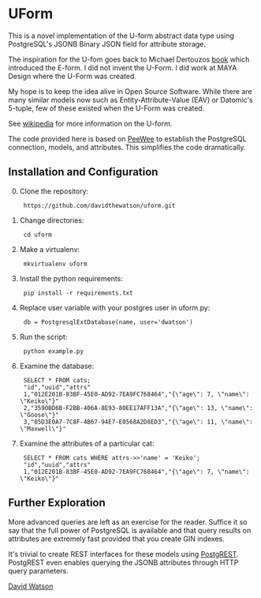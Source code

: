# UForm

This is a novel implementation of the U-form abstract data type using PostgreSQL's JSONB Binary JSON field for attribute storage.

The inspiration for the U-fom goes back to Michael Dertouzos [book](https://en.wikipedia.org/wiki/U-form#cite_note-1) which introduced the E-form. I did not invent the U-Form. I did work at MAYA Design where the U-Form was created.

My hope is to keep the idea alive in Open Source Software. While there are many similar models now such as Entity-Attribute-Value (EAV) or Datomic's 5-tuple, few of these existed when the U-Form was created.

See [wikipedia](https://en.wikipedia.org/wiki/U-form) for more information on the U-form.

The code provided here is based on [PeeWee](https://peewee.readthedocs.org/en/latest/) to establish the PostgreSQL connection, models, and attributes. This simplifies the code dramatically.

## Installation and Configuration

0. Clone the repository:

        https://github.com/davidthewatson/uform.git
0. Change directories:

        cd uform
0. Make a virtualenv:

        mkvirtualenv uform
0. Install the python requirements:

        pip install -r requirements.txt
0. Replace user variable with your postgres user in uform.py:

        db = PostgresqlExtDatabase(name, user='dwatson')
0. Run the script:

        python example.py
0. Examine the database:

        SELECT * FROM cats;
        "id","uuid","attrs"
        1,"012E201B-83BF-45E0-AD92-7EA9FC768464","{\"age\": 7, \"name\": \"Keiko\"}"
        2,"3590BD6B-F2BB-406A-8E93-80EE17AFF13A","{\"age\": 13, \"name\": \"Goose\"}"
        3,"85D3E0A7-7C8F-4B67-94E7-E0568A2D8ED3","{\"age\": 11, \"name\": \"Maxwell\"}"
0. Examine the attributes of a particular cat:

        SELECT * FROM cats WHERE attrs->>'name' = 'Keiko';
        "id","uuid","attrs"
        1,"012E201B-83BF-45E0-AD92-7EA9FC768464","{\"age\": 7, \"name\": \"Keiko\"}"

## Further Exploration

More advanced queries are left as an exercise for the reader. Suffice it so say that the full power of PostgreSQL is available and that query results on attributes are extremely fast provided that you create GIN indexes.

It's trivial to create REST interfaces for these models using [PostgREST](http://postgrest.com/). PostgREST even enables querying the JSONB attributes through HTTP query parameters.

[David Watson](http://davidwatson.org/)
